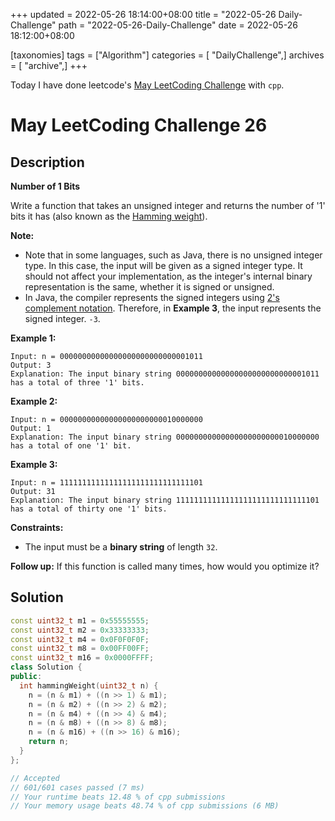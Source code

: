 +++
updated = 2022-05-26 18:14:00+08:00
title = "2022-05-26 Daily-Challenge"
path = "2022-05-26-Daily-Challenge"
date = 2022-05-26 18:12:00+08:00

[taxonomies]
tags = ["Algorithm"]
categories = [ "DailyChallenge",]
archives = [ "archive",]
+++

Today I have done leetcode's [May LeetCoding Challenge](https://leetcode.com/problems/number-of-1-bits/) with `cpp`.

<!-- more -->

# May LeetCoding Challenge 26

## Description

**Number of 1 Bits**

Write a function that takes an unsigned integer and returns the number of '1' bits it has (also known as the [Hamming weight](http://en.wikipedia.org/wiki/Hamming_weight)).

**Note:**

- Note that in some languages, such as Java, there is no unsigned  integer type. In this case, the input will be given as a signed integer  type. It should not affect your implementation, as the integer's  internal binary representation is the same, whether it is signed or  unsigned.
- In Java, the compiler represents the signed integers using [2's complement notation](https://en.wikipedia.org/wiki/Two's_complement). Therefore, in **Example 3**, the input represents the signed integer. `-3`.

 

**Example 1:**

```
Input: n = 00000000000000000000000000001011
Output: 3
Explanation: The input binary string 00000000000000000000000000001011 has a total of three '1' bits.
```

**Example 2:**

```
Input: n = 00000000000000000000000010000000
Output: 1
Explanation: The input binary string 00000000000000000000000010000000 has a total of one '1' bit.
```

**Example 3:**

```
Input: n = 11111111111111111111111111111101
Output: 31
Explanation: The input binary string 11111111111111111111111111111101 has a total of thirty one '1' bits.
```

 

**Constraints:**

- The input must be a **binary string** of length `32`.

 

**Follow up:** If this function is called many times, how would you optimize it?

## Solution

``` cpp
const uint32_t m1 = 0x55555555;
const uint32_t m2 = 0x33333333;
const uint32_t m4 = 0x0F0F0F0F;
const uint32_t m8 = 0x00FF00FF;
const uint32_t m16 = 0x0000FFFF;
class Solution { 
public:
  int hammingWeight(uint32_t n) {
    n = (n & m1) + ((n >> 1) & m1);
    n = (n & m2) + ((n >> 2) & m2);
    n = (n & m4) + ((n >> 4) & m4);
    n = (n & m8) + ((n >> 8) & m8);
    n = (n & m16) + ((n >> 16) & m16);
    return n;
  }
};

// Accepted
// 601/601 cases passed (7 ms)
// Your runtime beats 12.48 % of cpp submissions
// Your memory usage beats 48.74 % of cpp submissions (6 MB)
```
